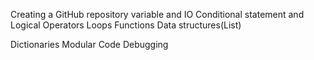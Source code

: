 Creating a GitHub repository
variable and IO
Conditional statement and Logical Operators
Loops
Functions
Data structures(List)

Dictionaries
Modular Code
Debugging
